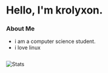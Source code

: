 # Hello, I'm krolyxon. 

### About Me
- i am a computer science student.
- i love linux

<p align="center"><img src="https://komarev.com/ghpvc/?username=krolyxon&style=flat-square&color=blue" alt=""></p>

![Stats](https://github-readme-stats.vercel.app/api?username=krolyxon&theme=vision-friendly-dark&show_icons=true)
